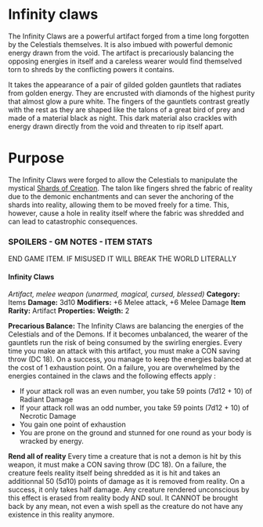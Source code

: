 # Infinity claws

The Infinity Claws are a powerful artifact forged from a time long forgotten by the Celestials themselves. It is also imbued with powerful demonic energy drawn from the void. The artifact is precariously balancing the opposing energies in itself and a careless wearer would find themselved torn to shreds by the conflicting powers it contains.

It takes the appearance of a pair of gilded golden gauntlets that radiates from golden energy. They are encrusted with diamonds of the highest purity that almost glow a pure white. The fingers of the gauntlets contrast greatly with the rest as they are shaped like the talons of a great bird of prey and made of a material black as night. This dark material also crackles with energy drawn directly from the void and threaten to rip itself apart.


# Purpose

The Infinity Claws were forged to allow the Celestials to manipulate the mystical [Shards of Creation](shards-of-creation.md). The talon like fingers shred the fabric of reality due to the demonic enchantments and can sever the anchoring of the shards into reality, allowing them to be moved freely for a time. This, however, cause a hole in reality itself where the fabric was shredded and can lead to catastrophic consequences.


>>> 
### SPOILERS - GM NOTES - ITEM STATS

END GAME ITEM. IF MISUSED IT WILL BREAK THE WORLD LITERALLY

#### Infinity Claws
*Artifact, melee weapon (unarmed, magical, cursed, blessed)*
**Category:** Items
**Damage:** 3d10
**Modifiers:** +6 Melee attack, +6 Melee Damage
**Item Rarity:** Artifact
**Properties:**
**Weigth:** 2

**Precarious Balance:** 
The Infinity Claws are balancing the energies of the Celestials and of the Demons. If it becomes unbalanced, the wearer of the gauntlets run the risk of being consumed by the swirling energies. 
Every time you make an attack with this artifact, you must make a CON saving throw (DC 18). On a success, you manage to keep the energies balanced at the cost of 1 exhaustion point. On a failure, you are overwhelmed by the energies contained in the claws and the following effects apply :
- If your attack roll was an even number, you take 59 points (7d12 + 10) of Radiant Damage
- If your attack roll was an odd number, you take 59 points (7d12 + 10) of Necrotic Damage
- You gain one point of exhaustion
- You are prone on the ground and stunned for one round as your body is wracked by energy.

**Rend all of reality**
Every time a creature that is not a demon is hit by this weapon, it must make a CON saving throw (DC 18). On a failure, the creature feels reality itself being shredded as it is hit and takes an additionnal 50 (5d10) points of damage as it is removed from reality. On a success, it only takes half damage.
Any creature rendered unconscious by this effect is erased from reality body AND soul. It CANNOT be brought back by any mean, not even a wish spell as the creature do not have any existence in this reality anymore.

>>>
